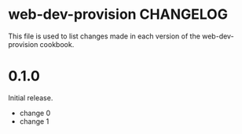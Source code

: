 # web-dev-provision CHANGELOG

This file is used to list changes made in each version of the web-dev-provision cookbook.

# 0.1.0

Initial release.

- change 0
- change 1

